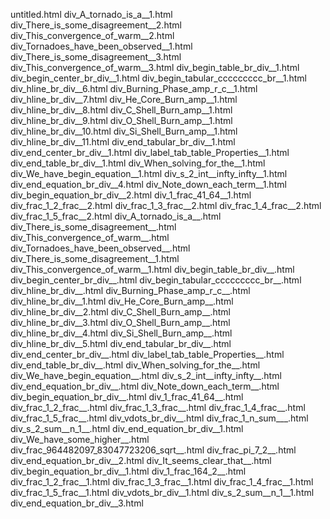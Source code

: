 untitled.html
div_A_tornado_is_a__1.html
div_There_is_some_disagreement__2.html
div_This_convergence_of_warm__2.html
div_Tornadoes_have_been_observed__1.html
div_There_is_some_disagreement__3.html
div_This_convergence_of_warm__3.html
div_begin_table_br_div__1.html
div_begin_center_br_div__1.html
div_begin_tabular_ccccccccc_br__1.html
div_hline_br_div__6.html
div_Burning_Phase_amp_r_c__1.html
div_hline_br_div__7.html
div_He_Core_Burn_amp__1.html
div_hline_br_div__8.html
div_C_Shell_Burn_amp__1.html
div_hline_br_div__9.html
div_O_Shell_Burn_amp__1.html
div_hline_br_div__10.html
div_Si_Shell_Burn_amp__1.html
div_hline_br_div__11.html
div_end_tabular_br_div__1.html
div_end_center_br_div__1.html
div_label_tab_table_Properties__1.html
div_end_table_br_div__1.html
div_When_solving_for_the__1.html
div_We_have_begin_equation__1.html
div_s_2_int__infty_infty__1.html
div_end_equation_br_div__4.html
div_Note_down_each_term__1.html
div_begin_equation_br_div__2.html
div_1_frac_41_64__1.html
div_frac_1_2_frac__2.html
div_frac_1_3_frac__2.html
div_frac_1_4_frac__2.html
div_frac_1_5_frac__2.html
div_A_tornado_is_a__.html
div_There_is_some_disagreement__.html
div_This_convergence_of_warm__.html
div_Tornadoes_have_been_observed__.html
div_There_is_some_disagreement__1.html
div_This_convergence_of_warm__1.html
div_begin_table_br_div__.html
div_begin_center_br_div__.html
div_begin_tabular_ccccccccc_br__.html
div_hline_br_div__.html
div_Burning_Phase_amp_r_c__.html
div_hline_br_div__1.html
div_He_Core_Burn_amp__.html
div_hline_br_div__2.html
div_C_Shell_Burn_amp__.html
div_hline_br_div__3.html
div_O_Shell_Burn_amp__.html
div_hline_br_div__4.html
div_Si_Shell_Burn_amp__.html
div_hline_br_div__5.html
div_end_tabular_br_div__.html
div_end_center_br_div__.html
div_label_tab_table_Properties__.html
div_end_table_br_div__.html
div_When_solving_for_the__.html
div_We_have_begin_equation__.html
div_s_2_int__infty_infty__.html
div_end_equation_br_div__.html
div_Note_down_each_term__.html
div_begin_equation_br_div__.html
div_1_frac_41_64__.html
div_frac_1_2_frac__.html
div_frac_1_3_frac__.html
div_frac_1_4_frac__.html
div_frac_1_5_frac__.html
div_vdots_br_div__.html
div_frac_1_n_sum___.html
div_s_2_sum__n_1__.html
div_end_equation_br_div__1.html
div_We_have_some_higher__.html
div_frac_964482097_83047723206_sqrt__.html
div_frac_pi_7_2__.html
div_end_equation_br_div__2.html
div_It_seems_clear_that__.html
div_begin_equation_br_div__1.html
div_1_frac_164_2__.html
div_frac_1_2_frac__1.html
div_frac_1_3_frac__1.html
div_frac_1_4_frac__1.html
div_frac_1_5_frac__1.html
div_vdots_br_div__1.html
div_s_2_sum__n_1__1.html
div_end_equation_br_div__3.html
